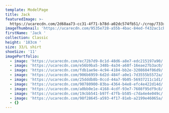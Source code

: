 ```yaml
---
template: ModelPage
title: Jack
featuredImage: >-
  https://ucarecdn.com/2d68aa73-cc31-4f71-b78d-a02dc574fb51/-/crop/733x455/0,31/-/preview/
imageThumbnail: 'https://ucarecdn.com/9535e728-a55b-4bac-84ed-f432ac1cbc50/'
firstName: 'Jack '
collection: Classic
height: '183cm '
size: 33/L shirt
shoeSize: '11'
imagePortfolio:
  - image: 'https://ucarecdn.com/ec72b7d9-8c1d-48d6-a8e7-edc215197a90/'
  - image: 'https://ucarecdn.com/e56b9ba5-348b-4a34-a68f-16eae27b3ac0/'
  - image: 'https://ucarecdn.com/fdb1ae9e-4c94-4184-bb2e-3208604f06d9/'
  - image: 'https://ucarecdn.com/906b6959-6d2d-484f-a0e1-7d3555b5572a/'
  - image: 'https://ucarecdn.com/25dddb8b-0ccd-44a7-9b05-56937211c1d1/'
  - image: 'https://ucarecdn.com/90780900-83ba-4364-b4e8-efc4e422d14d/'
  - image: 'https://ucarecdn.com/a0bb0e1e-4168-4cdf-93e7-7608f95df9c8/'
  - image: 'https://ucarecdn.com/19cbb541-b97f-47fb-b585-c7da4e4e049c/'
  - image: 'https://ucarecdn.com/98f28645-a593-4f17-81eb-a2199e46065a/'
  - {}
---
```


